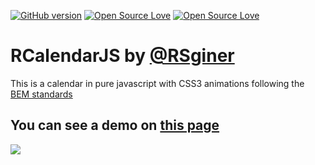 [![GitHub version](https://badge.fury.io/gh/rsginer%2Frcalendarjs.svg)](https://badge.fury.io/gh/rsginer%2Frcalendarjs)
[![Open Source Love](https://badges.frapsoft.com/os/v1/open-source.svg?v=102)](https://github.com/RSginer/rcalendarjs/blob/master/LICENSE.md)
[![Open Source Love](https://badges.frapsoft.com/os/mit/mit.svg?v=102)](https://github.com/RSginer/rcalendarjs/blob/master/LICENSE.md)

# RCalendarJS by <a href="https://github.com/RSginer">@RSginer</a>
This is a calendar in  pure javascript with CSS3 animations following the <a href="http://getbem.com/introduction/">BEM standards</a>
<h2>You can see a demo on <a href="https://rsginer.github.io/rcalendarjs"> this page</a></h2>
<a href="https://rsginer.github.io/rcalendarjs"><img src="https://raw.githubusercontent.com/RSginer/rcalendarjs/master/screenshot.PNG" border="0" ></a>
